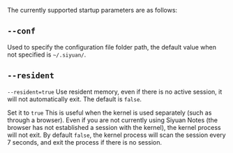 The currently supported startup parameters are as follows:

## `--conf`

Used to specify the configuration file folder path, the default value when not specified is `~/.siyuan/`.

## `--resident`

`--resident=true` Use resident memory, even if there is no active session, it will not automatically exit. The default is `false`.

Set it to `true` This is useful when the kernel is used separately (such as through a browser). Even if you are not currently using Siyuan Notes (the browser has not established a session with the kernel), the kernel process will not exit. By default `false`, the kernel process will scan the session every 7 seconds, and exit the process if there is no session.
